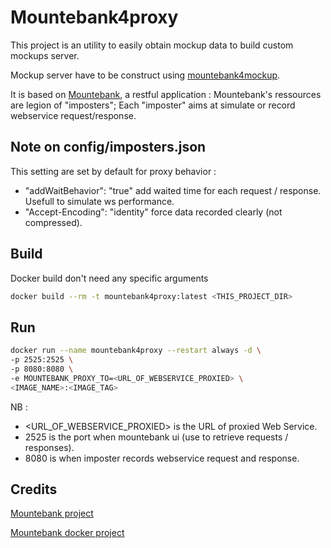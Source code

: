 # Mountebank4proxy

This project is an utility to easily obtain mockup data to build custom mockups server.

Mockup server have to be construct using [mountebank4mockup](http://gitlab.oney.fr/PRD_LGCL/test-management/mountebank4mockup).

It is based on [Mountebank](http://www.mbtest.org/), a restful application : Mountebank's ressources are legion of "imposters"; Each "imposter" aims at simulate or record webservice request/response.

## Note on config/imposters.json

This setting are set by default for proxy behavior :

- "addWaitBehavior": "true" add waited time for each request / response. Usefull to simulate ws performance.
- "Accept-Encoding": "identity" force data recorded clearly (not compressed).

## Build

Docker build don't need any specific arguments

```bash
docker build --rm -t mountebank4proxy:latest <THIS_PROJECT_DIR>
```

## Run

``` bash
docker run --name mountebank4proxy --restart always -d \
-p 2525:2525 \
-p 8080:8080 \
-e MOUNTEBANK_PROXY_TO=<URL_OF_WEBSERVICE_PROXIED> \
<IMAGE_NAME>:<IMAGE_TAG>
```

NB :

- <URL_OF_WEBSERVICE_PROXIED> is the URL of proxied Web Service.
- 2525 is the port when mountebank ui (use to retrieve requests / responses).
- 8080 is when imposter records webservice request and response.

## Credits

[Mountebank project](https://github.com/bbyars/mountebank)

[Mountebank docker project](https://github.com/andyrbell/mountebank)